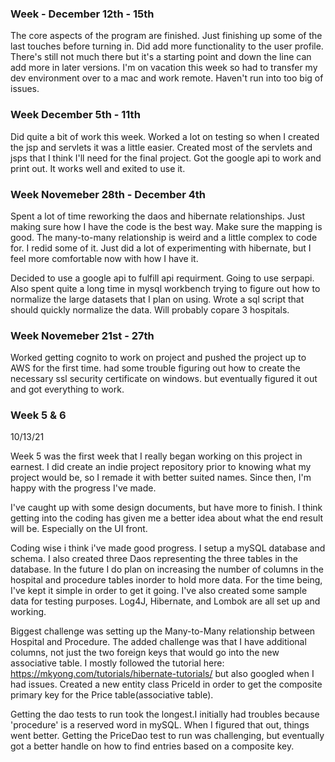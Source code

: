 ### Week - December 12th - 15th
The core aspects of the program are finished. Just finishing up some of the last touches before 
turning in. Did add more functionality to the user profile. There's still not much there but it's a starting point
and down the line can add more in later versions. I'm on vacation this week so had to transfer
my dev environment over to a mac and work remote. Haven't run into too big of issues.

### Week December 5th - 11th
Did quite a bit of work this week. Worked a lot on testing so when I created the jsp and servlets 
it was a little easier. Created most of the servlets and jsps that I think I'll need for the final project. 
Got the google api to work and print out. It works well and exited to use it. 

### Week Novemeber 28th - December 4th
Spent a lot of time reworking the daos and hibernate relationships. Just making sure how I have the code is
the best way. Make sure the mapping is good. The many-to-many relationship is weird and a little complex to 
code for. I redid some of it. Just did a lot of experimenting with hibernate, but I feel more comfortable 
now with how I have it. 

Decided to use a google api to fulfill api requirment. Going to use serpapi. Also spent quite a long time 
in mysql workbench trying to figure out how to normalize the large datasets that I plan on using. Wrote 
a sql script that should quickly normalize the data. Will probably copare 3 hospitals. 

### Week Novemeber 21st - 27th
Worked getting cognito to work on project and pushed the project up to AWS for the first time.
had some trouble figuring out how to create the necessary ssl security certificate on windows. 
but eventually figured it out and got everything to work. 

### Week 5 & 6
10/13/21

Week 5 was the first week that I really began working on this project in earnest.
I did create an indie project repository prior to knowing what my project would be,
so I remade it with better suited names. Since then, I'm happy with the progress I've made.

I've caught up with some design documents, but have more to finish. I think getting into the 
coding has given me a better idea about what the end result will be. Especially on the UI front.

Coding wise i think i've made good progress. I setup a mySQL database and schema. I also created three Daos representing the 
three tables in the database. In the future I do plan on increasing the number of columns in the hospital and procedure 
tables inorder to hold more data. For the time being, I've kept it simple in order to get it going.
I've also created some sample data for testing purposes. Log4J, Hibernate, and Lombok are all set up and working.

Biggest challenge was setting up the Many-to-Many relationship between Hospital and Procedure. The 
added challenge was that I have additional columns, not just the two foreign keys that would go into
the new associative table. I mostly followed the tutorial here: https://mkyong.com/tutorials/hibernate-tutorials/
but also googled when I had issues. Created a new entity class PriceId in order to
get the composite primary key for the Price table(associative table). 

Getting the dao tests to run took the longest.I initially had troubles because 'procedure' is a reserved
word in mySQL. When I figured that out, things went better. Getting the PriceDao test to run was challenging,
but eventually got a better handle on how to find entries based on a composite key. 


